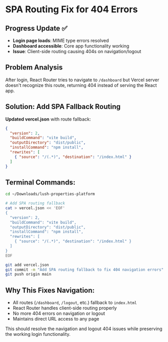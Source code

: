 # SPA Routing Fix for 404 Errors

## Progress Update ✅
- **Login page loads**: MIME type errors resolved
- **Dashboard accessible**: Core app functionality working
- **Issue**: Client-side routing causing 404s on navigation/logout

## Problem Analysis
After login, React Router tries to navigate to `/dashboard` but Vercel server doesn't recognize this route, returning 404 instead of serving the React app.

## Solution: Add SPA Fallback Routing

**Updated vercel.json** with route fallback:
```json
{
  "version": 2,
  "buildCommand": "vite build",
  "outputDirectory": "dist/public", 
  "installCommand": "npm install",
  "rewrites": [
    { "source": "/(.*)", "destination": "/index.html" }
  ]
}
```

## Terminal Commands:
```bash
cd ~/Downloads/lush-properties-platform

# Add SPA routing fallback
cat > vercel.json << 'EOF'
{
  "version": 2,
  "buildCommand": "vite build",
  "outputDirectory": "dist/public",
  "installCommand": "npm install", 
  "rewrites": [
    { "source": "/(.*)", "destination": "/index.html" }
  ]
}
EOF

git add vercel.json
git commit -m "Add SPA routing fallback to fix 404 navigation errors"
git push origin main
```

## Why This Fixes Navigation:
- All routes (`/dashboard`, `/logout`, etc.) fallback to `index.html`
- React Router handles client-side routing properly
- No more 404 errors on navigation or logout
- Maintains direct URL access to any page

This should resolve the navigation and logout 404 issues while preserving the working login functionality.